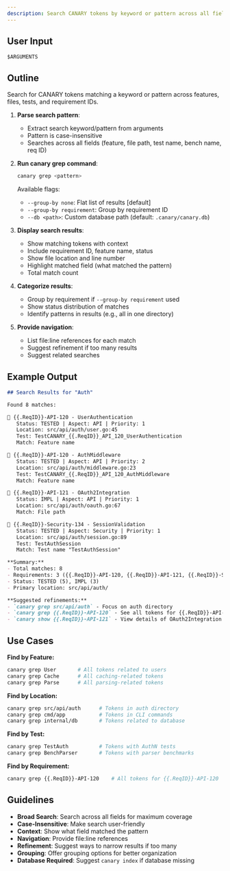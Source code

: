 ```yaml
---
description: Search CANARY tokens by keyword or pattern across all fields
---
```



## User Input

```text
$ARGUMENTS
```

## Outline

Search for CANARY tokens matching a keyword or pattern across features, files, tests, and requirement IDs.

1. **Parse search pattern**:
   - Extract search keyword/pattern from arguments
   - Pattern is case-insensitive
   - Searches across all fields (feature, file path, test name, bench name, req ID)

2. **Run canary grep command**:
   ```bash
   canary grep <pattern>
   ```

   Available flags:
   - `--group-by none`: Flat list of results [default]
   - `--group-by requirement`: Group by requirement ID
   - `--db <path>`: Custom database path (default: `.canary/canary.db`)

3. **Display search results**:
   - Show matching tokens with context
   - Include requirement ID, feature name, status
   - Show file location and line number
   - Highlight matched field (what matched the pattern)
   - Total match count

4. **Categorize results**:
   - Group by requirement if `--group-by requirement` used
   - Show status distribution of matches
   - Identify patterns in results (e.g., all in one directory)

5. **Provide navigation**:
   - List file:line references for each match
   - Suggest refinement if too many results
   - Suggest related searches

## Example Output

```markdown
## Search Results for "Auth"

Found 8 matches:

📌 {{.ReqID}}-API-120 - UserAuthentication
   Status: TESTED | Aspect: API | Priority: 1
   Location: src/api/auth/user.go:45
   Test: TestCANARY_{{.ReqID}}_API_120_UserAuthentication
   Match: Feature name

📌 {{.ReqID}}-API-120 - AuthMiddleware
   Status: TESTED | Aspect: API | Priority: 2
   Location: src/api/auth/middleware.go:23
   Test: TestCANARY_{{.ReqID}}_API_120_AuthMiddleware
   Match: Feature name

📌 {{.ReqID}}-API-121 - OAuth2Integration
   Status: IMPL | Aspect: API | Priority: 1
   Location: src/api/auth/oauth.go:67
   Match: File path

📌 {{.ReqID}}-Security-134 - SessionValidation
   Status: TESTED | Aspect: Security | Priority: 1
   Location: src/api/auth/session.go:89
   Test: TestAuthSession
   Match: Test name "TestAuthSession"

**Summary:**
- Total matches: 8
- Requirements: 3 ({{.ReqID}}-API-120, {{.ReqID}}-API-121, {{.ReqID}}-Security-134)
- Status: TESTED (5), IMPL (3)
- Primary location: src/api/auth/

**Suggested refinements:**
- `canary grep src/api/auth` - Focus on auth directory
- `canary grep {{.ReqID}}-API-120` - See all tokens for {{.ReqID}}-API-120
- `canary show {{.ReqID}}-API-121` - View details of OAuth2Integration
```

## Use Cases

**Find by Feature:**
```bash
canary grep User       # All tokens related to users
canary grep Cache      # All caching-related tokens
canary grep Parse      # All parsing-related tokens
```

**Find by Location:**
```bash
canary grep src/api/auth      # Tokens in auth directory
canary grep cmd/app           # Tokens in CLI commands
canary grep internal/db       # Tokens related to database
```

**Find by Test:**
```bash
canary grep TestAuth          # Tokens with AuthN tests
canary grep BenchParser       # Tokens with parser benchmarks
```

**Find by Requirement:**
```bash
canary grep {{.ReqID}}-API-120    # All tokens for {{.ReqID}}-API-120
```

## Guidelines

- **Broad Search**: Search across all fields for maximum coverage
- **Case-Insensitive**: Make search user-friendly
- **Context**: Show what field matched the pattern
- **Navigation**: Provide file:line references
- **Refinement**: Suggest ways to narrow results if too many
- **Grouping**: Offer grouping options for better organization
- **Database Required**: Suggest `canary index` if database missing
